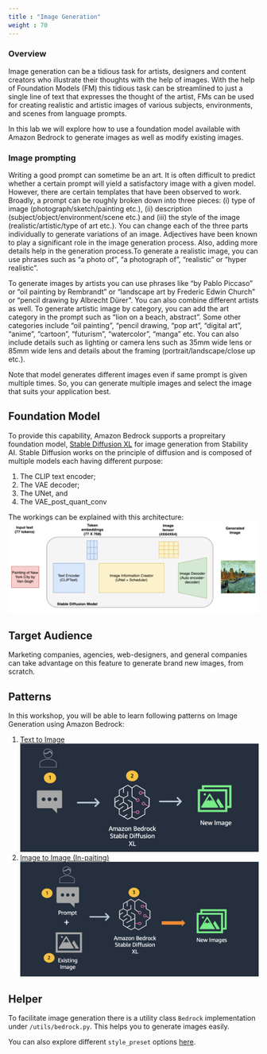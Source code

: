 ```yaml
---
title : "Image Generation"
weight : 70
---
```


### Overview

Image generation can be a tidious task for artists, designers and content creators who illustrate their thoughts with the help of images. With the help of Foundation Models (FM) this tidious task can be streamlined to just a single line of text that expresses the thought of the artist, FMs can be used for creating realistic and artistic images of various subjects, environments, and scenes from language prompts.

In this lab we will explore how to use a foundation model available with Amazon Bedrock to generate images as well as modify existing images.


### Image prompting

Writing a good prompt can sometime be an art. It is often difficult to predict whether a certain prompt will yield a satisfactory image with a given model. However, there are certain templates that have been observed to work. Broadly, a prompt can be roughly broken down into three pieces: (i) type of image (photograph/sketch/painting etc.), (ii) description (subject/object/environment/scene etc.) and (iii) the style of the image (realistic/artistic/type of art etc.). You can change each of the three parts individually to generate variations of an image. Adjectives have been known to play a significant role in the image generation process. Also, adding more details help in the generation process.To generate a realistic image, you can use phrases such as “a photo of”, “a photograph of”, “realistic” or “hyper realistic”. 

To generate images by artists you can use phrases like “by Pablo Piccaso” or “oil painting by Rembrandt” or “landscape art by Frederic Edwin Church” or “pencil drawing by Albrecht Dürer”. You can also combine different artists as well. To generate artistic image by category, you can add the art category in the prompt such as “lion on a beach, abstract”. Some other categories include “oil painting”, “pencil drawing, “pop art”, “digital art”, “anime”, “cartoon”, “futurism”, “watercolor”, “manga” etc. You can also include details such as lighting or camera lens such as 35mm wide lens or 85mm wide lens and details about the framing (portrait/landscape/close up etc.).

Note that model generates different images even if same prompt is given multiple times. So, you can generate multiple images and select the image that suits your application best.

## Foundation Model

To provide this capability, Amazon Bedrock supports a propreitary foundation model, [Stable Diffusion XL](https://stability.ai/stablediffusion) for image generation from Stability AI. Stable Diffusion works on the principle of diffusion and is composed of multiple models each having different purpose:

1. The CLIP text encoder;
2. The VAE decoder;
3. The UNet, and
4. The VAE_post_quant_conv

The workings can be explained with this architecture:
![Stable Diffusion Architecture](./images/sd.png)

## Target Audience

Marketing companies, agencies, web-designers, and general companies can take advantage on this feature to generate brand new images, from scratch.

## Patterns

In this workshop, you will be able to learn following patterns on Image Generation using Amazon Bedrock:

1. [Text to Image](./Bedrock%20Stable%20Diffusion%20XL.ipynb)
    ![Text to Image](./images/71-txt-2-img.png)
2. [Image to Image (In-paiting)](./Bedrock%20Stable%20Diffusion%20XL.ipynb)
    ![Text to Image](./images/72-img-2-img.png)

## Helper
To facilitate image generation there is a utility class `Bedrock` implementation under `/utils/bedrock.py`. This helps you to generate images easily.

You can also explore different `style_preset`  options [here](https://platform.stability.ai/docs/features/animation/parameters#available-styles).
